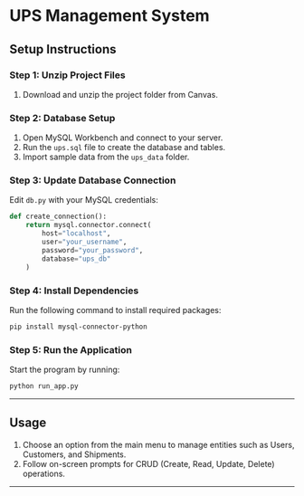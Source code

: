 
# UPS Management System

## Setup Instructions

### Step 1: Unzip Project Files
1. Download and unzip the project folder from Canvas.

### Step 2: Database Setup
1. Open MySQL Workbench and connect to your server.
2. Run the `ups.sql` file to create the database and tables.
3. Import sample data from the `ups_data` folder.

### Step 3: Update Database Connection
Edit `db.py` with your MySQL credentials:

```python
def create_connection():
    return mysql.connector.connect(
        host="localhost",
        user="your_username",
        password="your_password",
        database="ups_db"
    )
```

### Step 4: Install Dependencies
Run the following command to install required packages:

```bash
pip install mysql-connector-python
```

### Step 5: Run the Application
Start the program by running:

```bash
python run_app.py
```

---

## Usage

1. Choose an option from the main menu to manage entities such as Users, Customers, and Shipments.
2. Follow on-screen prompts for CRUD (Create, Read, Update, Delete) operations.

---

